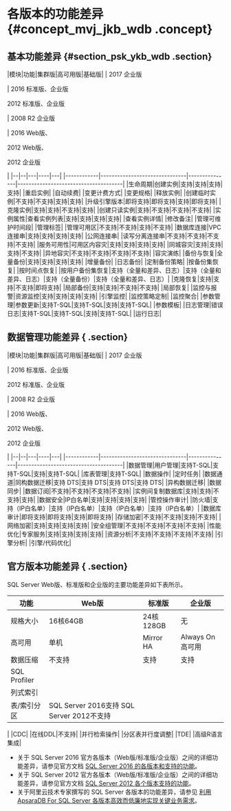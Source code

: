 # 各版本的功能差异 {#concept_mvj_jkb_wdb .concept}

## 基本功能差异 {#section_psk_ykb_wdb .section}

|模块|功能|集群版|高可用版|基础版|
| 2017 企业版

 | 2016 标准版、企业版

 2012 标准版、企业版

 | 2008 R2 企业版

 | 2016 Web版、

 2012 Web版、

 2012 企业版

 |
|--|--|---|----|---|
|------------|-------------------------------|---------------|--------------------------------------|
|生命周期|创建实例|支持|支持|支持|支持|
|重启实例|
|自动续费|
|变更计费方式|
|变更规格|
|释放实例|
|创建临时实例|不支持|不支持|支持|支持|
|升级引擎版本|即将支持|即将支持|支持|即将支持|
|克隆实例|支持|支持|不支持|支持|
|创建只读实例|支持|不支持|不支持|不支持|
|实例属性|查看实例列表|支持|支持|支持|支持|
|查看实例详情|
|修改备注|
|管理可维护时间段|
|管理标签|
|管理可用区|不支持|不支持|支持|不支持|
|数据库连接|VPC连接串|支持|支持|支持|支持|
|公网连接串|
|读写分离连接串|不支持|不支持|不支持|不支持|
|服务可用性|可用区内容灾|支持|支持|支持|支持|
|同城容灾|支持|支持|支持|不支持|
|异地容灾|不支持|不支持|不支持|不支持|
|容灾演练|
|备份与恢复|全量备份|支持|支持|支持|支持|
|增量备份|
|日志备份|
|定制备份策略|
|按备份集恢复|
|按时间点恢复|
|按用户备份集恢复|支持（全量和差异、日志）|支持（全量和差异、日志）|支持（全量备份）|支持（全量和差异、日志）|
|克隆恢复|支持|支持|不支持|即将支持|
|局部备份|支持|支持|不支持|不支持|
|局部恢复|
|监控与报警|资源监控|支持|支持|支持|支持|
|引擎监控|
|监控策略定制|
|监控聚合|
|参数管理|参数更新|支持T-SQL|支持T-SQL|支持|支持T-SQL|
|参数模板|
|日志管理|错误日志|支持T-SQL|支持T-SQL|支持|支持T-SQL|
|运行日志|

## 数据管理功能差异 { .section}

|模块|功能|集群版|高可用版|基础版|
| 2017 企业版

 | 2016 标准版、企业版

 2012 标准版、企业版

 | 2008 R2 企业版

 | 2016 Web版、

 2012 Web版、

 2012 企业版

 |
|--|--|---|----|---|
|------------|-------------------------------|---------------|--------------------------------------|
|数据管理|用户管理|支持T-SQL|支持T-SQL|支持|支持T-SQL|
|库表管理|支持T-SQL|
|数据操作|
|定时任务|
|数据通道|同构数据迁移|支持 DTS|支持 DTS|支持 DTS|支持 DTS|
|异构数据迁移|
|数据同步|
|数据订阅|不支持|不支持|不支持|不支持|
|实例间复制数据库|支持|支持|不支持|支持|
|数据安全|IP白名单|支持|支持|支持|支持|
|管控操作审计|
|防火墙|支持（IP白名单）|支持（IP白名单）|支持（IP白名单）|支持（IP白名单）|
|数据库审计|即将支持|即将支持|支持|即将支持|
|存储加密|不支持|不支持|支持|不支持|
|网络加密|支持|支持|支持|支持|
|安全组管理|不支持|不支持|不支持|不支持|
|性能优化|专家服务|支持|支持|支持|支持|
|资源分析|不支持|不支持|不支持|不支持|
|引擎分析|
|引擎/代码优化|

## 官方版本功能差异 { .section}

SQL Server Web版、标准版和企业版的主要功能差异如下表所示。

|功能|Web版|标准版|企业版|
|--|----|---|---|
|规格大小|16核64GB|24核128GB|无|
|高可用|单机|Mirror HA|Always On高可用|
|数据压缩|不支持|支持|支持|
|SQL Profiler|
|列式索引|
|表/索引分区|SQL Server 2016支持 SQL Server 2012不支持

 |
|CDC|
|在线DDL|不支持|
|并行检索操作|
|分区表并行度调整|
|TDE|
|高级R语言集成|

-   关于 SQL Server 2016 官方各版本（Web版/标准版/企业版）之间的详细功能差异，请参见官方文档 [SQL Server 2016 的各版本和支持的功能](https://docs.microsoft.com/zh-cn/sql/sql-server/editions-and-components-of-sql-server-2016)。
-   关于 SQL Server 2012 官方各版本（Web版/标准版/企业版）之间的详细功能差异，请参见官方文档 [SQL Server 2012 各个版本支持的功能](http://t.cn/Rp9hzkU)。
-   关于阿里云技术专家撰写的 SQL Server 各版本的功能差异，请参见 [利用 ApsaraDB For SQL Server 各版本高效而低廉地实现关键业务需求](https://yq.aliyun.com/articles/179065?spm=5176.8091938.0.0.of3rWo)。


